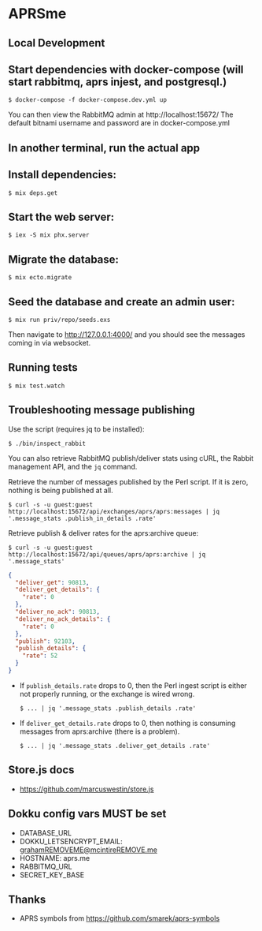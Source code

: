 # APRSme

## Local Development

## Start dependencies with docker-compose (will start rabbitmq, aprs injest, and postgresql.)
    $ docker-compose -f docker-compose.dev.yml up

You can then view the RabbitMQ admin at http://localhost:15672/
The default bitnami username and password are in docker-compose.yml

## In another terminal, run the actual app

## Install dependencies:

    $ mix deps.get

## Start the web server:

    $ iex -S mix phx.server

## Migrate the database:

    $ mix ecto.migrate

## Seed the database and create an admin user:

    $ mix run priv/repo/seeds.exs

Then navigate to <a href="http://127.0.0.1:4000/">http://127.0.0.1:4000/</a> and you should see the messages coming in via websocket.

## Running tests

    $ mix test.watch

## Troubleshooting message publishing

Use the script (requires jq to be installed):

    $ ./bin/inspect_rabbit

You can also retrieve RabbitMQ publish/deliver stats using cURL, the Rabbit management API, and the `jq` command.

Retrieve the number of messages published by the Perl script. If it is zero, nothing is being published at all.

    $ curl -s -u guest:guest http://localhost:15672/api/exchanges/aprs/aprs:messages | jq '.message_stats .publish_in_details .rate'

Retrieve publish & deliver rates for the aprs:archive queue:

    $ curl -s -u guest:guest http://localhost:15672/api/queues/aprs/aprs:archive | jq '.message_stats'

```json
{
  "deliver_get": 90813,
  "deliver_get_details": {
    "rate": 0
  },
  "deliver_no_ack": 90813,
  "deliver_no_ack_details": {
    "rate": 0
  },
  "publish": 92103,
  "publish_details": {
    "rate": 52
  }
}
```

  * If `publish_details.rate` drops to 0, then the Perl ingest script is either not properly running, or the exchange is wired wrong.

        $ ... | jq '.message_stats .publish_details .rate'


  * If `deliver_get_details.rate` drops to 0, then nothing is consuming messages from aprs:archive (there is a problem).

        $ ... | jq '.message_stats .deliver_get_details .rate'


## Store.js docs
  * https://github.com/marcuswestin/store.js

## Dokku config vars MUST be set
  * DATABASE_URL
  * DOKKU_LETSENCRYPT_EMAIL: grahamREMOVEME@mcintireREMOVE.me
  * HOSTNAME:                aprs.me
  * RABBITMQ_URL
  * SECRET_KEY_BASE

## Thanks
  * APRS symbols from https://github.com/smarek/aprs-symbols
